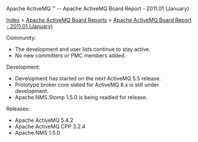 Apache ActiveMQ ™ -- Apache ActiveMQ Board Report - 2011.01 (January) 

[Index](index.html) > [Apache ActiveMQ Board Reports](apache-activemq-board-reports.html) > [Apache ActiveMQ Board Report - 2011.01 (January)](apache-activemq-board-report-201101-january.html)


Community:

*   The development and user lists continue to stay active.
*   No new committers or PMC members added.

Development:

*   Development has started on the next ActiveMQ 5.5 release.
*   Prototype broker core slated for ActiveMQ 6.x is still under development.
*   Apache.NMS.Stomp 1.5.0 is being readied for release.

Releases:

*   Apache ActiveMQ 5.4.2
*   Apache ActiveMQ CPP 3.2.4
*   Apache.NMS 1.5.0

